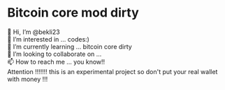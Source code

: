 # Bitcoin core mod dirty
👋 Hi, I’m @bekli23<br>
👀 I’m interested in ... codes:) <br>
🌱 I’m currently learning ... bitcoin core dirty  <br>
💞️ I’m looking to collaborate on ...<br>
📫 How to reach me ... you know!!<br>
Attention !!!!!!! this is an experimental project so don't put your real wallet with money !!!
